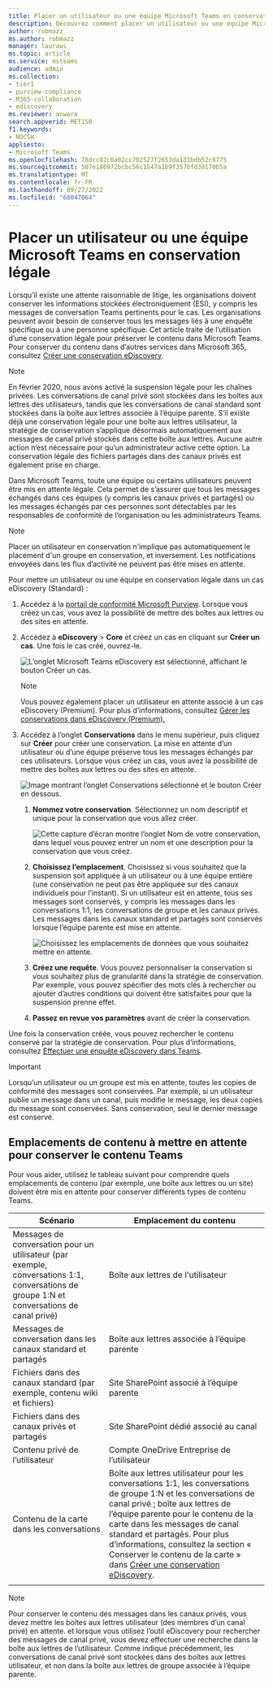 ```yaml
---
title: Placer un utilisateur ou une équipe Microsoft Teams en conservation légale
description: Découvrez comment placer un utilisateur ou une équipe Microsoft Teams en attente légale à l’aide de la portail de conformité Microsoft Purview et découvrir ce qui nécessite une conservation légale en fonction des exigences en matière de données.
author: robmazz
ms.author: robmazz
manager: laurawi
ms.topic: article
ms.service: msteams
audience: admin
ms.collection:
- tier1
- purview-compliance
- M365-collaboration
- ediscovery
ms.reviewer: anwara
search.appverid: MET150
f1.keywords:
- NOCSH
appliesto:
- Microsoft Teams
ms.openlocfilehash: 78dcc82c6a02cc702527f2653da131bdb52c8775
ms.sourcegitcommit: 507e186972bcbc56c1547a1b9f357bfd38170b5a
ms.translationtype: MT
ms.contentlocale: fr-FR
ms.lasthandoff: 09/27/2022
ms.locfileid: "68047064"
---
```

# <a name="place-a-microsoft-teams-user-or-team-on-legal-hold"></a>Placer un utilisateur ou une équipe Microsoft Teams en conservation légale

Lorsqu’il existe une attente raisonnable de litige, les organisations doivent conserver les informations stockées électroniquement (ESI), y compris les messages de conversation Teams pertinents pour le cas. Les organisations peuvent avoir besoin de conserver tous les messages liés à une enquête spécifique ou à une personne spécifique. Cet article traite de l’utilisation d’une conservation légale pour préserver le contenu dans Microsoft Teams. Pour conserver du contenu dans d’autres services dans Microsoft 365, consultez [Créer une conservation eDiscovery](/microsoft-365/compliance/create-ediscovery-holds).

> [!NOTE]
> En février 2020, nous avons activé la suspension légale pour les chaînes privées. Les conversations de canal privé sont stockées dans les boîtes aux lettres des utilisateurs, tandis que les conversations de canal standard sont stockées dans la boîte aux lettres associée à l’équipe parente. S’il existe déjà une conservation légale pour une boîte aux lettres utilisateur, la stratégie de conservation s’applique désormais automatiquement aux messages de canal privé stockés dans cette boîte aux lettres. Aucune autre action n’est nécessaire pour qu’un administrateur active cette option. La conservation légale des fichiers partagés dans des canaux privés est également prise en charge.

Dans Microsoft Teams, toute une équipe ou certains utilisateurs peuvent être mis en attente légale. Cela permet de s’assurer que tous les messages échangés dans ces équipes (y compris les canaux privés et partagés) ou les messages échangés par ces personnes sont détectables par les responsables de conformité de l’organisation ou les administrateurs Teams.

> [!NOTE]
> Placer un utilisateur en conservation n'implique pas automatiquement le placement d'un groupe en conservation, et inversement.
> Les notifications envoyées dans les flux d’activité ne peuvent pas être mises en attente.

Pour mettre un utilisateur ou une équipe en conservation légale dans un cas eDiscovery (Standard) :

1. Accédez à la [portail de conformité Microsoft Purview](https://compliance.microsoft.com). Lorsque vous créez un cas, vous avez la possibilité de mettre des boîtes aux lettres ou des sites en attente.

2. Accédez à **eDiscovery** > **Core** et créez un cas en cliquant sur **Créer un cas**. Une fois le cas créé, ouvrez-le.
  
   ![L’onglet Microsoft Teams eDiscovery est sélectionné, affichant le bouton Créer un cas.](media/LegalHold1.png)

   > [!NOTE]
   > Vous pouvez également placer un utilisateur en attente associé à un cas eDiscovery (Premium). Pour plus d’informations, consultez [Gérer les conservations dans eDiscovery (Premium).](/microsoft-365/compliance/managing-holds)

3. Accédez à l’onglet **Conservations** dans le menu supérieur, puis cliquez sur **Créer** pour créer une conservation. La mise en attente d’un utilisateur ou d’une équipe préserve tous les messages échangés par ces utilisateurs. Lorsque vous créez un cas, vous avez la possibilité de mettre des boîtes aux lettres ou des sites en attente.

   ![Image montrant l’onglet Conservations sélectionné et le bouton Créer en dessous.](media/LegalHold2.png)

   1. **Nommez votre conservation**. Sélectionnez un nom descriptif et unique pour la conservation que vous allez créer.
  
       ![Cette capture d’écran montre l’onglet Nom de votre conservation, dans lequel vous pouvez entrer un nom et une description pour la conservation que vous créez.](media/LegalHold3.png)

   2. **Choisissez l’emplacement**. Choisissez si vous souhaitez que la suspension soit appliquée à un utilisateur ou à une équipe entière (une conservation ne peut pas être appliquée sur des canaux individuels pour l’instant). Si un utilisateur est en attente, tous ses messages sont conservés, y compris les messages dans les conversations 1:1, les conversations de groupe et les canaux privés. Les messages dans les canaux standard et partagés sont conservés lorsque l’équipe parente est mise en attente.

      ![Choisissez les emplacements de données que vous souhaitez mettre en attente.](media/LegalHold4.png)

   3. **Créez une requête**. Vous pouvez personnaliser la conservation si vous souhaitez plus de granularité dans la stratégie de conservation. Par exemple, vous pouvez spécifier des mots clés à rechercher ou ajouter d’autres conditions qui doivent être satisfaites pour que la suspension prenne effet.

   4. **Passez en revue vos paramètres** avant de créer la conservation.

Une fois la conservation créée, vous pouvez rechercher le contenu conservé par la stratégie de conservation. Pour plus d’informations, consultez [Effectuer une enquête eDiscovery dans Teams](eDiscovery-investigation.md).

> [!IMPORTANT]
> Lorsqu’un utilisateur ou un groupe est mis en attente, toutes les copies de conformité des messages sont conservées. Par exemple, si un utilisateur publie un message dans un canal, puis modifie le message, les deux copies du message sont conservées. Sans conservation, seul le dernier message est conservé.

## <a name="content-locations-to-place-on-hold-to-preserve-teams-content"></a>Emplacements de contenu à mettre en attente pour conserver le contenu Teams

Pour vous aider, utilisez le tableau suivant pour comprendre quels emplacements de contenu (par exemple, une boîte aux lettres ou un site) doivent être mis en attente pour conserver différents types de contenu Teams.

|Scénario  |Emplacement du contenu  |
|---------|---------|
|Messages de conversation pour un utilisateur (par exemple, conversations 1:1, conversations de groupe 1:N et conversations de canal privé)     |Boîte aux lettres de l'utilisateur         |
|Messages de conversation dans les canaux standard et partagés    |Boîte aux lettres associée à l’équipe parente         |
|Fichiers dans des canaux standard (par exemple, contenu wiki et fichiers)     |Site SharePoint associé à l’équipe parente        |
|Fichiers dans des canaux privés et partagés     |Site SharePoint dédié associé au canal
|Contenu privé de l’utilisateur     |Compte OneDrive Entreprise de l’utilisateur       |
|Contenu de la carte dans les conversations|Boîte aux lettres utilisateur pour les conversations 1:1, les conversations de groupe 1:N et les conversations de canal privé ; boîte aux lettres de l’équipe parente pour le contenu de la carte dans les messages de canal standard et partagés. Pour plus d’informations, consultez la section « Conserver le contenu de la carte » dans [Créer une conservation eDiscovery](/microsoft-365/compliance/create-ediscovery-holds#preserve-card-content).|
|||

> [!NOTE]
> Pour conserver le contenu des messages dans les canaux privés, vous devez mettre les boîtes aux lettres utilisateur (des membres d’un canal privé) en attente. et lorsque vous utilisez l’outil eDiscovery pour rechercher des messages de canal privé, vous devez effectuer une recherche dans la boîte aux lettres de l’utilisateur. Comme indiqué précédemment, les conversations de canal privé sont stockées dans des boîtes aux lettres utilisateur, et non dans la boîte aux lettres de groupe associée à l’équipe parente.
